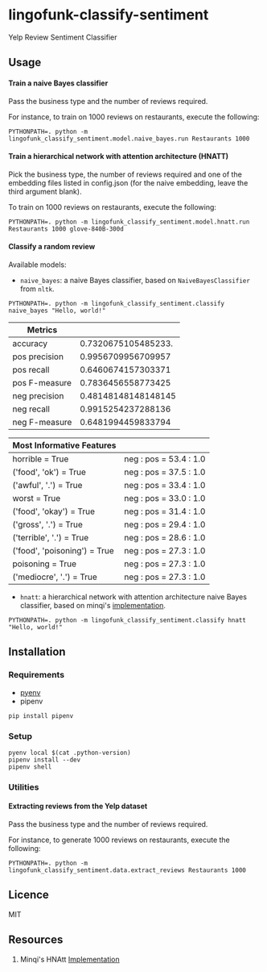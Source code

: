lingofunk-classify-sentiment
============================

Yelp Review Sentiment Classifier

Usage
-----

#### Train a naive Bayes classifier

Pass the business type and the number of reviews required.

For instance, to train on 1000 reviews on restaurants, execute the following:

```shell
PYTHONPATH=. python -m lingofunk_classify_sentiment.model.naive_bayes.run Restaurants 1000
```

#### Train a hierarchical network with attention architecture (HNATT)

Pick the business type, the number of reviews required and one of the embedding files listed in config.json (for the naive embedding, leave the third argument blank).

To train on 1000 reviews on restaurants, execute the following:

```shell
PYTHONPATH=. python -m lingofunk_classify_sentiment.model.hnatt.run Restaurants 1000 glove-840B-300d
```

#### Classify a random review

Available models:

  - `naive_bayes`: a naive Bayes classifier, based on `NaiveBayesClassifier` from `nltk`.

```shell
PYTHONPATH=. python -m lingofunk_classify_sentiment.classify naive_bayes "Hello, world!"
```

| Metrics       |                     |
| ------------- | ------------------- |
| accuracy      | 0.7320675105485233. |
| pos precision | 0.9956709956709957  |
| pos recall    | 0.6460674157303371  |
| pos F-measure | 0.7836456558773425  |
| neg precision | 0.48148148148148145 |
| neg recall    | 0.9915254237288136  |
| neg F-measure | 0.6481994459833794  |

| Most Informative Features    |                               |
| ---------------------------- | ----------------------------- |
| horrible = True              | neg : pos    =     53.4 : 1.0 |
| ('food', 'ok') = True        | neg : pos    =     37.5 : 1.0 |
| ('awful', '.') = True        | neg : pos    =     33.4 : 1.0 |
| worst = True                 | neg : pos    =     33.0 : 1.0 |
| ('food', 'okay') = True      | neg : pos    =     31.4 : 1.0 |
| ('gross', '.') = True        | neg : pos    =     29.4 : 1.0 |
| ('terrible', '.') = True     | neg : pos    =     28.6 : 1.0 |
| ('food', 'poisoning') = True | neg : pos    =     27.3 : 1.0 |
| poisoning = True             | neg : pos    =     27.3 : 1.0 |
| ('mediocre', '.') = True     | neg : pos    =     27.3 : 1.0 |

  - `hnatt`: a hierarchical network with attention architecture naive Bayes classifier, based on minqi's [implementation](https://github.com/minqi/hnatt).

```shell
PYTHONPATH=. python -m lingofunk_classify_sentiment.classify hnatt "Hello, world!"
```


Installation
------------

### Requirements
- [pyenv](https://github.com/pyenv/pyenv)
- pipenv

```shell
pip install pipenv
```
### Setup

```shell
pyenv local $(cat .python-version)
pipenv install --dev
pipenv shell
```

### Utilities
#### Extracting reviews from the Yelp dataset

Pass the business type and the number of reviews required.

For instance, to generate 1000 reviews on restaurants, execute the following:

```shell
PYTHONPATH=. python -m lingofunk_classify_sentiment.data.extract_reviews Restaurants 1000
```

Licence
-------

MIT

Resources
---------

  1. Minqi's HNAtt [Implementation](https://github.com/minqi/hnatt)
